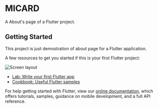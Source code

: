 # MICARD

A About's page of a Flutter project.

## Getting Started

This project is just demostration of about page for a Flutter application.

A few resources to get you started if this is your first Flutter project:

![Screen layout](https://imgur.com/sEhxrcH)

- [Lab: Write your first Flutter app](https://flutter.dev/docs/get-started/codelab)
- [Cookbook: Useful Flutter samples](https://flutter.dev/docs/cookbook)

For help getting started with Flutter, view our
[online documentation](https://flutter.dev/docs), which offers tutorials,
samples, guidance on mobile development, and a full API reference.
